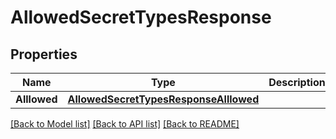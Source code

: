 # AllowedSecretTypesResponse

## Properties
Name | Type | Description | Notes
------------ | ------------- | ------------- | -------------
**Alllowed** | [**AllowedSecretTypesResponseAlllowed**](AllowedSecretTypesResponse_alllowed.md) |  | [optional] 

[[Back to Model list]](../README.md#documentation-for-models) [[Back to API list]](../README.md#documentation-for-api-endpoints) [[Back to README]](../README.md)


